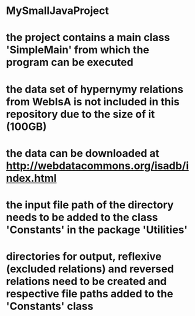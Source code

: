 # MySmallJavaProject
 
# the project contains a main class 'SimpleMain' from which the program can be executed

# the data set of hypernymy relations from WebIsA is not included in this repository due to the size of it (100GB)
# the data can be downloaded at http://webdatacommons.org/isadb/index.html
# the input file path of the directory needs to be added to the class 'Constants' in the package 'Utilities'
# directories for output, reflexive (excluded relations) and reversed relations need to be created and respective file paths added to the 'Constants' class
